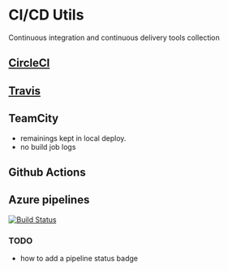 # CI/CD Utils

Continuous integration and continuous delivery tools collection

## [CircleCI](./CircleCI.md)


## [Travis](./Travis.md)


  
## TeamCity
- remainings kept in local deploy. 
- no build job logs 

## Github Actions

## Azure pipelines 

[![Build Status](https://dev.azure.com/david-khala/ci-cd-utils/_apis/build/status/Merge?branchName=master)](https://dev.azure.com/david-khala/ci-cd-utils/_build?branchName=master&definitionId=1)


### TODO
- how to add a pipeline status badge
